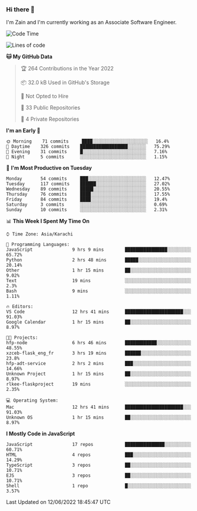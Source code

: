 ### Hi there 👋

I'm Zain and I'm currently working as an Associate Software Engineer.

<!--START_SECTION:waka-->
![Code Time](http://img.shields.io/badge/Code%20Time-0%20secs-blue)

![Lines of code](https://img.shields.io/badge/From%20Hello%20World%20I%27ve%20Written-3%20Million%20lines%20of%20code-blue)

**🐱 My GitHub Data** 

> 🏆 264 Contributions in the Year 2022
 > 
> 📦 32.0 kB Used in GitHub's Storage 
 > 
> 🚫 Not Opted to Hire
 > 
> 📜 33 Public Repositories 
 > 
> 🔑 4 Private Repositories  
 > 
**I'm an Early 🐤** 

```text
🌞 Morning    71 commits     ████░░░░░░░░░░░░░░░░░░░░░   16.4% 
🌆 Daytime    326 commits    ██████████████████░░░░░░░   75.29% 
🌃 Evening    31 commits     █░░░░░░░░░░░░░░░░░░░░░░░░   7.16% 
🌙 Night      5 commits      ░░░░░░░░░░░░░░░░░░░░░░░░░   1.15%

```
📅 **I'm Most Productive on Tuesday** 

```text
Monday       54 commits     ███░░░░░░░░░░░░░░░░░░░░░░   12.47% 
Tuesday      117 commits    ██████░░░░░░░░░░░░░░░░░░░   27.02% 
Wednesday    89 commits     █████░░░░░░░░░░░░░░░░░░░░   20.55% 
Thursday     76 commits     ████░░░░░░░░░░░░░░░░░░░░░   17.55% 
Friday       84 commits     ████░░░░░░░░░░░░░░░░░░░░░   19.4% 
Saturday     3 commits      ░░░░░░░░░░░░░░░░░░░░░░░░░   0.69% 
Sunday       10 commits     ░░░░░░░░░░░░░░░░░░░░░░░░░   2.31%

```


📊 **This Week I Spent My Time On** 

```text
⌚︎ Time Zone: Asia/Karachi

💬 Programming Languages: 
JavaScript               9 hrs 9 mins        ████████████████░░░░░░░░░   65.72% 
Python                   2 hrs 48 mins       █████░░░░░░░░░░░░░░░░░░░░   20.14% 
Other                    1 hr 15 mins        ██░░░░░░░░░░░░░░░░░░░░░░░   9.02% 
Text                     19 mins             ░░░░░░░░░░░░░░░░░░░░░░░░░   2.3% 
Bash                     9 mins              ░░░░░░░░░░░░░░░░░░░░░░░░░   1.11%

🔥 Editors: 
VS Code                  12 hrs 41 mins      ██████████████████████░░░   91.03% 
Google Calendar          1 hr 15 mins        ██░░░░░░░░░░░░░░░░░░░░░░░   8.97%

🐱‍💻 Projects: 
hfp-node                 6 hrs 46 mins       ████████████░░░░░░░░░░░░░   48.55% 
xzceb-flask_eng_fr       3 hrs 19 mins       ██████░░░░░░░░░░░░░░░░░░░   23.8% 
hfp-adt-service          2 hrs 2 mins        ███░░░░░░░░░░░░░░░░░░░░░░   14.66% 
Unknown Project          1 hr 15 mins        ██░░░░░░░░░░░░░░░░░░░░░░░   8.97% 
rlkee-flaskproject       19 mins             ░░░░░░░░░░░░░░░░░░░░░░░░░   2.35%

💻 Operating System: 
Mac                      12 hrs 41 mins      ██████████████████████░░░   91.03% 
Unknown OS               1 hr 15 mins        ██░░░░░░░░░░░░░░░░░░░░░░░   8.97%

```

**I Mostly Code in JavaScript** 

```text
JavaScript               17 repos            ███████████████░░░░░░░░░░   60.71% 
HTML                     4 repos             ███░░░░░░░░░░░░░░░░░░░░░░   14.29% 
TypeScript               3 repos             ██░░░░░░░░░░░░░░░░░░░░░░░   10.71% 
EJS                      3 repos             ██░░░░░░░░░░░░░░░░░░░░░░░   10.71% 
Shell                    1 repo              █░░░░░░░░░░░░░░░░░░░░░░░░   3.57%

```



 Last Updated on 12/06/2022 18:45:47 UTC
<!--END_SECTION:waka-->

<!--
**ZainAmjad68/ZainAmjad68** is a ✨ _special_ ✨ repository because its `README.md` (this file) appears on your GitHub profile.

Here are some ideas to get you started:

- 🔭 I’m currently working on ...
- 🌱 I’m currently learning ...
- 👯 I’m looking to collaborate on ...
- 🤔 I’m looking for help with ...
- 💬 Ask me about ...
- 📫 How to reach me: ...
- 😄 Pronouns: ...
- ⚡ Fun fact: ...
-->
